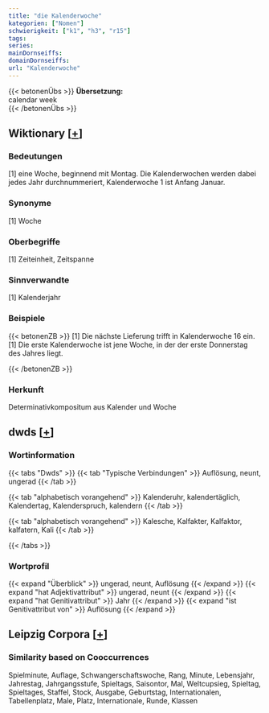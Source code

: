 ```yaml
---
title: "die Kalenderwoche"
kategorien: ["Nomen"]
schwierigkeit: ["k1", "h3", "r15"]
tags:
series:
mainDornseiffs:
domainDornseiffs:
url: "Kalenderwoche"
---
```


{{< betonenÜbs >}}
**Übersetzung:**  
calendar week  
{{< /betonenÜbs >}}

## Wiktionary [[+](https://de.wiktionary.org/wiki/Kalenderwoche)]

### Bedeutungen
[1] eine Woche, beginnend mit Montag. Die Kalenderwochen werden dabei jedes Jahr durchnummeriert, Kalenderwoche 1 ist Anfang Januar.  

### Synonyme
[1] Woche  

### Oberbegriffe
[1] Zeiteinheit, Zeitspanne  

### Sinnverwandte
[1] Kalenderjahr  

### Beispiele
{{< betonenZB >}}
[1] Die nächste Lieferung trifft in Kalenderwoche 16 ein.  
[1] Die erste Kalenderwoche ist jene Woche, in der der erste Donnerstag des Jahres liegt.  

{{< /betonenZB >}}
### Herkunft
Determinativkompositum aus Kalender und Woche  



## dwds [[+](https://www.dwds.de/wb/Kalenderwoche)]

### Wortinformation
{{< tabs "Dwds" >}}
{{< tab "Typische Verbindungen" >}}
Auflösung, neunt, ungerad
{{< /tab >}}

{{< tab "alphabetisch vorangehend" >}}
Kalenderuhr, kalendertäglich, Kalendertag, Kalenderspruch, kalendern
{{< /tab >}}

{{< tab "alphabetisch vorangehend" >}}
Kalesche, Kalfakter, Kalfaktor, kalfatern, Kali
{{< /tab >}}

{{< /tabs >}}

### Wortprofil
{{< expand "Überblick" >}} ungerad, neunt, Auflösung {{< /expand >}}
{{< expand "hat Adjektivattribut" >}} ungerad, neunt {{< /expand >}}
{{< expand "hat Genitivattribut" >}} Jahr {{< /expand >}}
{{< expand "ist Genitivattribut von" >}} Auflösung {{< /expand >}}

## Leipzig Corpora [[+](https://corpora.uni-leipzig.de/en/res?word=Kalenderwoche&corpusId=deu_newscrawl-public_2018)]


### Similarity based on Cooccurrences
Spielminute, Auflage, Schwangerschaftswoche, Rang, Minute, Lebensjahr, Jahrestag, Jahrgangsstufe, Spieltags, Saisontor, Mal, Weltcupsieg, Spieltag, Spieltages, Staffel, Stock, Ausgabe, Geburtstag, Internationalen, Tabellenplatz, Male, Platz, Internationale, Runde, Klassen

